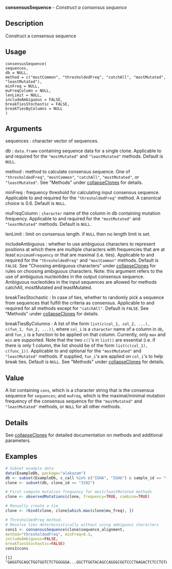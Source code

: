 **consensusSequence** - *Construct a consensus sequence*

Description
--------------------

Construct a consensus sequence


Usage
--------------------
```
consensusSequence(
sequences,
db = NULL,
method = c("mostCommon", "thresholdedFreq", "catchAll", "mostMutated",
"leastMutated"),
minFreq = NULL,
muFreqColumn = NULL,
lenLimit = NULL,
includeAmbiguous = FALSE,
breakTiesStochastic = FALSE,
breakTiesByColumns = NULL
)
```

Arguments
-------------------

sequences
:   character vector of sequences.

db
:   `data.frame` containing sequence data for a single clone.
Applicable to and required for the `"mostMutated"` and
`"leastMutated"` methods. Default is `NULL`.

method
:   method to calculate consensus sequence. One of
`"thresholdedFreq"`, `"mostCommon"`, `"catchAll"`,
`"mostMutated"`, or `"leastMutated"`. See "Methods" under
[collapseClones](collapseClones.md) for details.

minFreq
:   frequency threshold for calculating input consensus sequence.
Applicable to and required for the `"thresholdedFreq"` method.
A canonical choice is 0.6. Default is `NULL`.

muFreqColumn
:   `character` name of the column in db containing mutation
frequency. Applicable to and required for the `"mostMutated"`
and `"leastMutated"` methods. Default is `NULL`.

lenLimit
:   limit on consensus length. if `NULL` then no length limit is set.

includeAmbiguous
:   whether to use ambiguous characters to represent positions at
which there are multiple characters with frequencies that are at least
`minimumFrequency` or that are maximal (i.e. ties). Applicable to
and required for the `"thresholdedFreq"` and `"mostCommon"`
methods. Default is `FALSE`. See "Choosing ambiguous characters"
under [collapseClones](collapseClones.md) for rules on choosing ambiguous characters.
Note: this argument refers to the use of ambiguous nucleotides in the 
output consensus sequence. Ambiguous nucleotides in the input sequences
are allowed for methods catchAll, mostMutated and leastMutated.

breakTiesStochastic
:   In case of ties, whether to randomly pick a sequence from sequences that
fulfill the criteria as consensus. Applicable to and required for all methods
except for `"catchAll"`. Default is `FALSE`. See "Methods"
under [collapseClones](collapseClones.md) for details.

breakTiesByColumns
:   A list of the form `list(c(col_1, col_2, ...), c(fun_1, fun_2, ...))`,
where `col_i` is a `character` name of a column in `db`,
and `fun_i` is a function to be applied on that column. Currently,
only `max` and `min` are supported. Note that the two `c()`'s
in `list()` are essential (i.e. if there is only 1 column, the list
should be of the form `list(c(col_1), c(func_1))`. Applicable to and
optional for the `"mostMutated"` and `"leastMutated"` methods.
If supplied, `fun_i`'s are applied on `col_i`'s to help break
ties. Default is `NULL`. See "Methods" under [collapseClones](collapseClones.md)
for details.




Value
-------------------

A list containing `cons`, which is a character string that is the consensus sequence
for `sequences`; and `muFreq`, which is the maximal/minimal mutation frequency of
the consensus sequence for the `"mostMutated"` and `"leastMutated"` methods, or
`NULL` for all other methods.


Details
-------------------

See [collapseClones](collapseClones.md) for detailed documentation on methods and additional parameters.



Examples
-------------------

```R
# Subset example data
data(ExampleDb, package="alakazam")
db <- subset(ExampleDb, c_call %in% c("IGHA", "IGHG") & sample_id == "+7d")
clone <- subset(db, clone_id == "3192")

# First compute mutation frequency for most/leastMutated methods
clone <- observedMutations(clone, frequency=TRUE, combine=TRUE)

# Manually create a tie
clone <- rbind(clone, clone[which.max(clone$mu_freq), ])

# ThresholdedFreq method. 
# Resolve ties deterministically without using ambiguous characters
cons1 <- consensusSequence(clone$sequence_alignment,
method="thresholdedFreq", minFreq=0.3,
includeAmbiguous=FALSE, 
breakTiesStochastic=FALSE)
cons1$cons
```


```
[1] "GAGGTGCAGCTGGTGGTCTCTGGGGGA...GGCTTGGTACAGCCAGGGCGGTCCCTAAGACTCTCCTGTACAGTTTCTGGATTCACCTTT............GGTGATTATGCTATGACGTGGATCCGCCAGGCTCCTGGGAAGGGGCTGGAGTGGGTCGGTTTCATTAGAAGCAAAACTTTTGGTGGGACAGCAGATTACGCCGCGTTTGTGAGA...GGCAGATTCACCATCTCAAGAGATGATTCCAAAAACATCGCCTATCTGCAATTGAACAGCCTGAAAACCGAGGACACAGGCGTCTATTACTGTGGTAGAGATCTCGCCGTAACTGACACAATAGGTGGTACTAACTGGTTCGACCCCTGGGGCCAGGGGACCCCGGTCACCGTCTCCTCAG"

```








